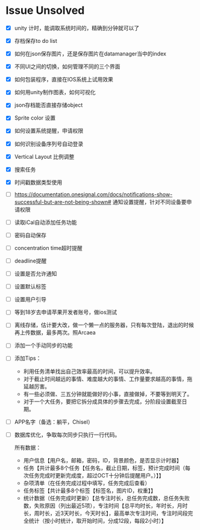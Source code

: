# Issue Unsolved

- [x] unity 计时，能调取系统时间的，精确到分钟就可以了

- [x] 存档保存to do list

- [x] 如何在json保存图片，还是保存图片在datamanager当中的index

- [x] 不同UI之间的切换，如何管理不同的三个界面

- [x] 如何包装程序，直接在IOS系统上试用效果

- [x] 如何用unity制作图表，如何可视化

- [x] json存档能否直接存储object

- [x] Sprite color 设置

- [x] 如何设置系统提醒，申请权限

- [x] 如何识别设备序列号自动登录

- [x] Vertical Layout 比例调整

- [x] 搜索任务

- [x] 时间戳数据类型使用

- [ ] https://documentation.onesignal.com/docs/notifications-show-successful-but-are-not-being-shown# 通知设置提醒，针对不同设备要申请权限

- [ ] 读取iCal自动添加任务功能

- [ ] 密码自动保存

- [ ] concentration time超时提醒

- [ ] deadline提醒

- [ ] 设置是否允许通知

- [ ] 设置默认标签

- [ ] 设置用户引导

- [ ] 等到18岁去申请苹果开发者账号，做ios测试

- [ ] 离线存储，估计要大改，做一个懒一点的服务器，只有每次登陆，退出的时候再上传数据，最多两次。照Arcaea

- [ ] 添加一个手动同步的功能

- [ ] 添加Tips：

  * 利用任务清单找出自己效率最高的时间，可以提升效率。
  * 对于截止时间越远的事情、难度越大的事情、工作量要求越高的事情，拖延越厉害。
  * 有一些必须做、三五分钟就能做好的小事，直接做掉，不要等到明天了。
  * 对于一个大任务，要把它拆分成具体的步骤去完成，分阶段设置截至日期。

- [ ] APP名字（备选：躺平，Chisel）

- [ ] 数据库优化，争取每次同步只执行一行代码。

  所有数据：

  * 用户信息【用户名，邮箱，密码，ID，背景颜色，是否显示计时器】
  * 任务【共计最多8个任务【任务名，截止日期，标签，预计完成时间（每次任务完成时更新完成度，超过OCT十分钟后提醒用户。）】】
  * 杂项清单（在任务完成过程中填写，任务完成后查看）
  * 任务标签【共计最多8个标签【标签名，图片ID，权重】】
  * 统计数据（任务完成时更新）【总专注时长，总任务完成数，总任务失败数，失败原因（列出最近5项），专注时间【总平均时长，年时长，月时长，周时长，近3天时长，今天时长】，最高单次专注时间，专注时间段完全统计（按小时统计，取开始时间，分成12段，每段2小时）】

 

